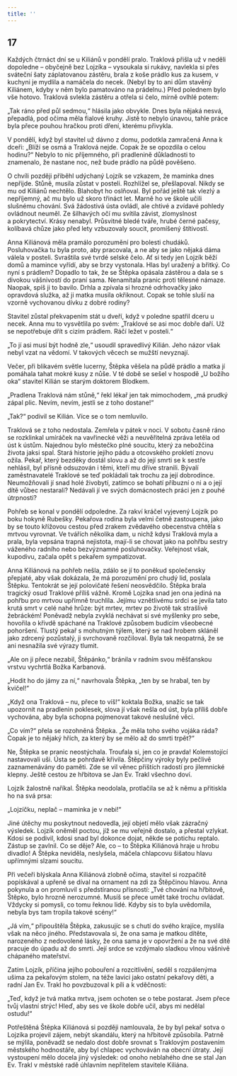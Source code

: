 ```yaml
---
title: ''
---
```


## 17

Každých čtrnáct dní se u Kiliánů v pondělí pralo. Traklová přišla už v neděli dopoledne – obyčejně bez Lojzíka – vysoukala si rukávy, navlekla si přes sváteční šaty záplatovanou zástěru, brala z koše prádlo kus za kusem, v kuchyni je mydlila a namáčela do necek. (Nebyl by to ani dům stavěný Kiliánem, kdyby v něm bylo pamatováno na prádelnu.) Před polednem bylo vše hotovo. Traklová svlekla zástěru a otřela si čelo, mírně ovlhlé potem:

„Tak ráno před půl sedmou,“ hlásila jako obvykle. Dnes byla nějaká nesvá, přepadlá, pod očima měla fialové kruhy. Jistě to nebylo únavou, tahle práce byla přece pouhou hračkou proti dření, kterému přivykla.

V pondělí, když byl stavitel už dávno z domu, podotkla zamračená Anna k dceři: „Blíží se osmá a Traklová nejde. Copak že se opozdila o celou hodinu?“ Nebylo to nic příjemného, při pradlenině důkladnosti to znamenalo, že nastane noc, než bude prádlo na půdě pověšeno.

O chvíli později přiběhl udýchaný Lojzík se vzkazem, že maminka dnes nepřijde. Stůně, musila zůstat v posteli. Rozhlížel se, přešlapoval. Nikdy se mu od Kiliánů nechtělo. Blahobyt ho oslňoval. Byl pořád ještě tak vlezlý a nepříjemný, ač mu bylo už skoro třináct let. Marně ho ve škole učili slušnému chování. Svá žádostivá ústa ovládl, ale chtivé a zvídavé pohledy ovládnout neuměl. Ze šilhavých očí mu svítila závist, zlomyslnost a pokrytectví. Krásy nenabyl. Průsvitné bledé tváře, hrubé černé pačesy, kolíbavá chůze jako před lety vzbuzovaly soucit, promíšený štítivostí.

Anna Kiliánová měla pramálo porozumění pro bolesti chudáků. Posluhovačka tu byla proto, aby pracovala, a ne aby se jako nějaká dáma válela v posteli. Svraštila své tvrdé selské čelo. Ať si tedy jen Lojzík běží domů a mamince vyřídí, aby se brzy vystonala. Hlas byl uražený a břitký. Co nyní s prádlem? Dopadlo to tak, že se Štěpka opásala zástěrou a dala se s divokou vášnivostí do praní sama. Nenamítala pranic proti tělesné námaze. Naopak, spíš ji to bavilo. Drhla a zpívala si hrozné odrhovačky jako opravdová služka, až ji matka musila okřiknout. Copak se tohle sluší na vzorně vychovanou dívku z dobré rodiny?

Stavitel zůstal překvapením stát u dveří, když v poledne spatřil dceru u necek. Anna mu to vysvětlila po svém: „Traklové se asi moc dobře daří. Už se nepotřebuje dřít s cizím prádlem. Ráčí ležet v posteli.“

„To jí asi musí být hodně zle,“ usoudil spravedlivý Kilián. Jeho názor však nebyl vzat na vědomí. V takových věcech se mužští nevyznají.

Večer, při blikavém světle lucerny, Štěpka věšela na půdě prádlo a matka jí pomáhala tahat mokré kusy z nůše. V té době se sešel v hospodě „U božího oka“ stavitel Kilián se starým doktorem Blodkem.

„Pradlena Traklová nám stůně,“ řekl lékař jen tak mimochodem, „má prudký zápal plic. Nevím, nevím, jestli se z toho dostane!“

„Tak?“ podivil se Kilián. Více se o tom nemluvilo.

Traklová se z toho nedostala. Zemřela v pátek v noci. V sobotu časně ráno se rozklinkal umíráček na vavřinecké věži a neuvěřitelná zpráva letěla od úst k ústům. Najednou bylo městečko plné soucitu, který za nebožčina života jaksi spal. Stará historie jejího pádu a otcovského prokletí znovu ožila. Pekař, který bezděky dostál slovu a až do její smrti se k sestře nehlásil, byl přísně odsuzován i těmi, kteří mu dříve stranili. Bývalí zaměstnavatelé Traklové se teď pokládali tak trochu za její dobrodince. Neumožňovali jí snad holé živobytí, zatímco se bohatí příbuzní o ni a o její dítě vůbec nestarali? Nedávali jí ve svých domácnostech práci jen z pouhé útrpnosti?

Pohřeb se konal v pondělí odpoledne. Za rakví kráčel vyjevený Lojzík po boku hokyně Rubešky. Pekařova rodina byla velmi četně zastoupena, jako by se touto křížovou cestou před zrakem zvědavého obecenstva chtěla s mrtvou vyrovnat. Ve tvářích několika dam, u nichž kdysi Traklová myla a prala, byla vepsána trapná nejistota, mají-li se chovat jako na pohřbu sestry váženého radního nebo bezvýznamné posluhovačky. Veřejnost však, kupodivu, začala opět s pekařem sympatizovat.

Anna Kiliánová na pohřeb nešla, zdálo se jí to poněkud společensky přepjaté, aby však dokázala, že má porozumění pro chudý lid, poslala Štěpku. Tentokrát se její polovičaté řešení neosvědčilo. Štěpka brala tragický osud Traklové příliš vážně. Kromě Lojzíka snad jen ona jediná na pohřbu pro mrtvou upřímně truchlila. Jejímu vznětlivému srdci se jevila tato krutá smrt v celé nahé hrůze: být mrtev, mrtev po životě tak strašlivě žebráckém! Poněvadž nebyla zvyklá nechávat si své myšlenky pro sebe, hovořila o křivdě spáchané na Traklové způsobem budícím všeobecné pohoršení. Tlustý pekař s mohutným týlem, který se nad hrobem skláněl jako zdrcený pozůstalý, ji svrchovaně rozčiloval. Byla tak neopatrná, že se ani nesnažila své výrazy tlumit.

„Ale on ji přece nezabil, Štěpánko,“ bránila v radním svou měšťanskou vrstvu vychrtlá Božka Karbanová.

„Hodit ho do jámy za ní,“ navrhovala Štěpka, „ten by se hrabal, ten by kvičel!“

„Když ona Traklová – nu, přece to víš!“ koktala Božka, snažíc se tak upozornit na pradlenin poklesek, slova jí však nešla od úst, byla příliš dobře vychována, aby byla schopna pojmenovat takové neslušné věci.

„Co vím?“ přela se rozohněná Štěpka. „Že měla toho svého vojáka ráda? Copak je to nějaký hřích, za který by se mělo až do smrti trpět?“

Ne, Štěpka se pranic neostýchala. Troufala si, jen co je pravda! Kolemstojící nastavovali uši. Ústa se pohrdavě křivila. Štěpčiny výroky byly pečlivě zaznamenávány do paměti. Zde se vil věnec příštích radostí pro jilemnické klepny. Ještě cestou ze hřbitova se Jan Ev. Trakl všechno doví.

Lojzík žalostně naříkal. Štěpka neodolala, protlačila se až k němu a přitiskla ho na svá prsa:

„Lojzíčku, neplač – maminka je v nebi!“

Jiné útěchy mu poskytnout nedovedla, její objetí mělo však zázračný výsledek. Lojzík oněměl poctou, jíž se mu veřejně dostalo, a přestal vzlykat. Kdosi se podivil, kdosi snad byl dokonce dojat, někde se potichu reptalo. Zástup se zavlnil. Co se děje? Ale, co – to Štěpka Kiliánová hraje u hrobu divadlo! A Štěpka neviděla, neslyšela, máčela chlapcovu šišatou hlavu upřímnými slzami soucitu.

Při večeři blýskala Anna Kiliánová zlobně očima, stavitel si rozpačitě popískával a upřeně se díval na ornament na zdi za Štěpčinou hlavou. Anna pokynula a on promluvil s předstíranou přísností: „Tvé chování na hřbitově, Štěpko, bylo hrozně nerozumné. Musíš se přece umět také trochu ovládat. Vždycky si pomysli, co tomu řeknou lidé. Kdyby sis to byla uvědomila, nebyla bys tam tropila takové scény!“

„Já vím,“ připouštěla Štěpka, zakusujíc se s chutí do svého krajíce, myslila však na něco jiného. Představovala si, že ona sama je matkou dítěte, narozeného z nedovolené lásky, že ona sama je v opovržení a že na své dítě pracuje do úpadu až do smrti. Její srdce se vzdýmalo sladkou vlnou vášnivě chápaného mateřství.

Zatím Lojzík, příčina jejího pobouření a rozcitlivění, seděl s rozpálenýma ušima za pekařovým stolem, na téže lavici jako ostatní pekařovy děti, a radní Jan Ev. Trakl ho povzbuzoval k píli a k vděčnosti:

„Teď, když je tvá matka mrtva, jsem ochoten se o tebe postarat. Jsem přece tvůj vlastní strýc! Hleď, aby ses ve škole dobře učil, abys mi nedělal ostudu!“

Potřeštěná Štěpka Kiliánová si později namlouvala, že by byl pekař sotva o Lojzíka projevil zájem, nebýt skandálu, který na hřbitově způsobila. Patrně se mýlila, poněvadž se nedalo dost dobře srovnat s Traklovým postavením městského hodnostáře, aby byl chlapec vychováván na obecní útraty. Její vystoupení mělo docela jiný výsledek: od onoho neblahého dne se stal Jan Ev. Trakl v městské radě úhlavním nepřítelem stavitele Kiliána.
